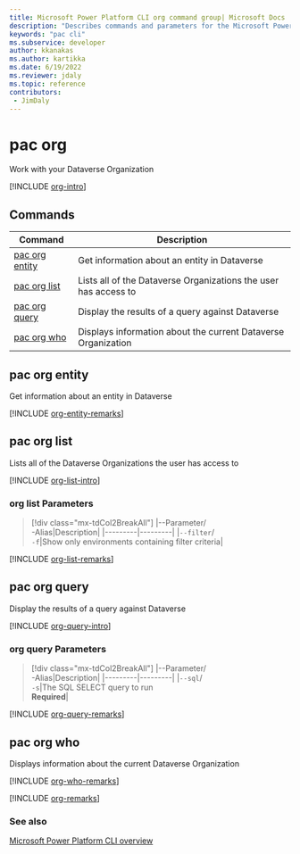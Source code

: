 ```yaml
---
title: Microsoft Power Platform CLI org command group| Microsoft Docs
description: "Describes commands and parameters for the Microsoft Power Platform CLI org command group."
keywords: "pac cli"
ms.subservice: developer
author: kkanakas
ms.author: kartikka
ms.date: 6/19/2022
ms.reviewer: jdaly
ms.topic: reference
contributors: 
 - JimDaly
---
```

<!-- 
Do not edit this file. 
This file is generated by a program and any changes will be overwritten when this topic is re-generated.
Use the include files to add additional content to this topic.
-->
# pac org

Work with your Dataverse Organization

[!INCLUDE [org-intro](includes/org-intro.md)]

## Commands

|Command|Description|
|---------|---------|
|[pac org entity](#pac-org-entity)|Get information about an entity in Dataverse|
|[pac org list](#pac-org-list)|Lists all of the Dataverse Organizations the user has access to|
|[pac org query](#pac-org-query)|Display the results of a query against Dataverse|
|[pac org who](#pac-org-who)|Displays information about the current Dataverse Organization|


## pac org entity

Get information about an entity in Dataverse

[!INCLUDE [org-entity-remarks](includes/org-entity-remarks.md)]

## pac org list

Lists all of the Dataverse Organizations the user has access to

[!INCLUDE [org-list-intro](includes/org-list-intro.md)]

### org list Parameters

> [!div class="mx-tdCol2BreakAll"]
> |--Parameter/<br />-Alias|Description|
> |---------|---------|
> |`‑‑filter`/<br />`-f`|Show only environments containing filter criteria|

[!INCLUDE [org-list-remarks](includes/org-list-remarks.md)]

## pac org query

Display the results of a query against Dataverse

[!INCLUDE [org-query-intro](includes/org-query-intro.md)]

### org query Parameters

> [!div class="mx-tdCol2BreakAll"]
> |--Parameter/<br />-Alias|Description|
> |---------|---------|
> |`‑‑sql`/<br />`-s`|The SQL SELECT query to run<br />**Required**|

[!INCLUDE [org-query-remarks](includes/org-query-remarks.md)]

## pac org who

Displays information about the current Dataverse Organization

[!INCLUDE [org-who-remarks](includes/org-who-remarks.md)]

[!INCLUDE [org-remarks](includes/org-remarks.md)]

### See also

[Microsoft Power Platform CLI overview](../introduction.md)